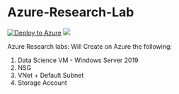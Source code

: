 # Azure-Research-Lab

[![Deploy to Azure](http://azuredeploy.net/deploybutton.png)](https://deploy.azure.com/?repository=https://raw.githubusercontent.com/shachafc/Azure-Research-Lab/master/template.json) 
<a href="http://armviz.io/#/?load=https://raw.githubusercontent.com/shachafc/Azure-Research-Lab/master/template.json" target="_blank">
    <img src="http://armviz.io/visualizebutton.png"/>
</a>


Azure Research labs:
Will Create on Azure the following:

1. Data Science VM - Windows Server 2019
2. NSG
3. VNet + Default Subnet
4. Storage Account



